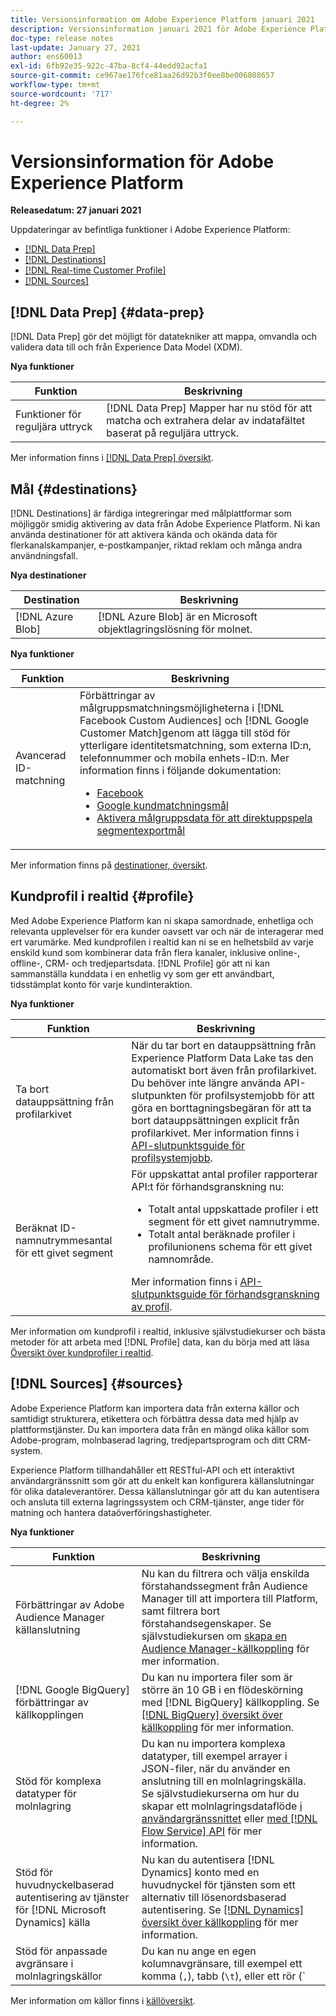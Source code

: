 ```yaml
---
title: Versionsinformation om Adobe Experience Platform januari 2021
description: Versionsinformation januari 2021 för Adobe Experience Platform.
doc-type: release notes
last-update: January 27, 2021
author: ens60013
exl-id: 6fb92e35-922c-47ba-8cf4-44edd92acfa1
source-git-commit: ce967ae176fce81aa26d92b3f0ee8be006808657
workflow-type: tm+mt
source-wordcount: '717'
ht-degree: 2%

---
```


# Versionsinformation för Adobe Experience Platform

**Releasedatum: 27 januari 2021**

Uppdateringar av befintliga funktioner i Adobe Experience Platform:

- [[!DNL Data Prep]](#data-prep)
- [[!DNL Destinations]](#destinations)
- [[!DNL Real-time Customer Profile]](#profile)
- [[!DNL Sources]](#sources)

## [!DNL Data Prep] {#data-prep}

[!DNL Data Prep] gör det möjligt för datatekniker att mappa, omvandla och validera data till och från Experience Data Model (XDM).

**Nya funktioner**

| Funktion | Beskrivning |
| ------- | ----------- |
| Funktioner för reguljära uttryck | [!DNL Data Prep] Mapper har nu stöd för att matcha och extrahera delar av indatafältet baserat på reguljära uttryck. |

Mer information finns i [[!DNL Data Prep] översikt](../../data-prep/home.md).

## Mål  {#destinations}

[!DNL Destinations] är färdiga integreringar med målplattformar som möjliggör smidig aktivering av data från Adobe Experience Platform. Ni kan använda destinationer för att aktivera kända och okända data för flerkanalskampanjer, e-postkampanjer, riktad reklam och många andra användningsfall.

**Nya destinationer**

| Destination | Beskrivning |
| ----------- | ----------- |
| [!DNL Azure Blob] | [!DNL Azure Blob] är en Microsoft objektlagringslösning för molnet. |

**Nya funktioner**

| Funktion | Beskrivning |
| ------- | ----------- |
| Avancerad ID-matchning | Förbättringar av målgruppsmatchningsmöjligheterna i [!DNL Facebook Custom Audiences] och [!DNL Google Customer Match]genom att lägga till stöd för ytterligare identitetsmatchning, som externa ID:n, telefonnummer och mobila enhets-ID:n. Mer information finns i följande dokumentation: <ul><li>[Facebook](../../destinations/catalog/social/facebook.md)</li><li>[Google kundmatchningsmål](../../destinations/catalog/advertising/google-customer-match.md)</li><li>[Aktivera målgruppsdata för att direktuppspela segmentexportmål](../../destinations/ui/activate-segment-streaming-destinations.md)</li></ul> |

Mer information finns på [destinationer, översikt](../../destinations/home.md).

## Kundprofil i realtid {#profile}

Med Adobe Experience Platform kan ni skapa samordnade, enhetliga och relevanta upplevelser för era kunder oavsett var och när de interagerar med ert varumärke. Med kundprofilen i realtid kan ni se en helhetsbild av varje enskild kund som kombinerar data från flera kanaler, inklusive online-, offline-, CRM- och tredjepartsdata. [!DNL Profile] gör att ni kan sammanställa kunddata i en enhetlig vy som ger ett användbart, tidsstämplat konto för varje kundinteraktion.

**Nya funktioner**

| Funktion | Beskrivning |
| ------- | ----------- |
| Ta bort datauppsättning från profilarkivet | När du tar bort en datauppsättning från Experience Platform Data Lake tas den automatiskt bort även från profilarkivet. Du behöver inte längre använda API-slutpunkten för profilsystemjobb för att göra en borttagningsbegäran för att ta bort datauppsättningen explicit från profilarkivet. Mer information finns i [API-slutpunktsguide för profilsystemjobb](../../profile/api/profile-system-jobs.md). |
| Beräknat ID-namnutrymmesantal för ett givet segment | För uppskattat antal profiler rapporterar API:t för förhandsgranskning nu:<ul><li>Totalt antal uppskattade profiler i ett segment för ett givet namnutrymme.</li><li>Totalt antal beräknade profiler i profilunionens schema för ett givet namnområde.</li></ul>Mer information finns i [API-slutpunktsguide för förhandsgranskning av profil](../../profile/api/preview-sample-status.md). |

Mer information om kundprofil i realtid, inklusive självstudiekurser och bästa metoder för att arbeta med [!DNL Profile] data, kan du börja med att läsa [Översikt över kundprofiler i realtid](../../profile/home.md).

## [!DNL Sources] {#sources}

Adobe Experience Platform kan importera data från externa källor och samtidigt strukturera, etikettera och förbättra dessa data med hjälp av plattformstjänster. Du kan importera data från en mängd olika källor som Adobe-program, molnbaserad lagring, tredjepartsprogram och ditt CRM-system.

Experience Platform tillhandahåller ett RESTful-API och ett interaktivt användargränssnitt som gör att du enkelt kan konfigurera källanslutningar för olika dataleverantörer. Dessa källanslutningar gör att du kan autentisera och ansluta till externa lagringssystem och CRM-tjänster, ange tider för matning och hantera dataöverföringshastigheter.

**Nya funktioner**

| Funktion | Beskrivning |
| ------- | ----------- |
| Förbättringar av Adobe Audience Manager källanslutning | Nu kan du filtrera och välja enskilda förstahandssegment från Audience Manager till att importera till Platform, samt filtrera bort förstahandsegenskaper. Se självstudiekursen om [skapa en Audience Manager-källkoppling](../../sources/tutorials/ui/create/adobe-applications/audience-manager.md) för mer information. |
| [!DNL Google BigQuery] förbättringar av källkopplingen | Du kan nu importera filer som är större än 10 GB i en flödeskörning med [!DNL BigQuery] källkoppling. Se [[!DNL BigQuery] översikt över källkoppling](../../sources/connectors/databases/bigquery.md) för mer information. |
| Stöd för komplexa datatyper för molnlagring | Du kan nu importera komplexa datatyper, till exempel arrayer i JSON-filer, när du använder en anslutning till en molnlagringskälla. Se självstudiekurserna om hur du skapar ett molnlagringsdataflöde [i användargränssnittet](../../sources/tutorials/ui/dataflow/batch/cloud-storage.md) eller [med [!DNL Flow Service] API](../../sources/tutorials/api/collect/cloud-storage.md) för mer information. |
| Stöd för huvudnyckelbaserad autentisering av tjänster för [!DNL Microsoft Dynamics] källa | Nu kan du autentisera [!DNL Dynamics] konto med en huvudnyckel för tjänsten som ett alternativ till lösenordsbaserad autentisering. Se [[!DNL Dynamics] översikt över källkoppling](../../sources/connectors/crm/ms-dynamics.md) för mer information. |
| Stöd för anpassade avgränsare i molnlagringskällor | Du kan nu ange en egen kolumnavgränsare, till exempel ett komma (`,`), tabb (`\t`), eller ett rör (`|`) för att samla in avgränsade filer i användargränssnittet. Se självstudiekursen om [skapa ett dataflöde med en anslutning för molnlagringskälla](../../sources/tutorials/ui/dataflow/batch/cloud-storage.md) för mer information |

Mer information om källor finns i [källöversikt](../../sources/home.md).
